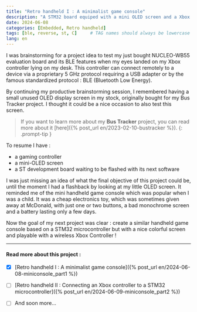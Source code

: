 ```yaml
---
title: "Retro handheld I : A minimalist game console"
description: "A STM32 board equiped with a mini OLED screen and a Xbox Controller to recreate some old memories..."
date: 2024-06-08
categories: [Embedded, Retro handheld]
tags: [ble, reverse, st, C]     # TAG names should always be lowercase
lang: en
---
```


I was brainstorming for a project idea to test my just bought NUCLEO-WB55 evaluation board and its BLE features when my eyes landed on my Xbox controller lying on my desk. This controller can connect remotely to a device via a proprietary 5 GHz protocol requiring a USB adapter or by the famous standardized protocol : BLE (Bluetooth Low Energy). 

By continuing my productive brainstorming session, I remembered having a small unused OLED display screen in my stock, originally bought for my Bus Tracker project. I thought it could be a nice occasion to also test this screen.

> If you want to learn more about my **Bus Tracker** project, you can read more about it [here]({% post_url en/2023-02-10-bustracker %}).
{: .prompt-tip }

To resume I have : 
- a gaming controller
- a mini-OLED screen 
- a ST development board waiting to be flashed with its next software

I was just missing an idea of what the final objective of this project could be, until the moment I had a flashback by looking at my little OLED screen. It reminded me of
the mini handheld game console which was popular when I was a child. It was a cheap electronics toy, which was sometimes given away at McDonald, with just one or two buttons, a bad monochrome screen and a battery lasting only a few days.

Now the goal of my next project was clear : create a similar handheld game console based on a STM32 microcontroller but with a nice colorful screen and playable with a wireless Xbox Controller !

***

#### Read more about this project :
- [x] [Retro handheld I : A minimalist game console]({% post_url en/2024-06-08-miniconsole_part1 %})
- [ ] [Retro handheld II : Connecting an Xbox controller to a STM32 microcontroller]({% post_url en/2024-06-09-miniconsole_part2 %})
- [ ] And soon more...

